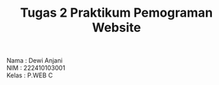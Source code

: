 <h1 align="center">Tugas 2 Praktikum Pemograman Website</h1> <br>

Nama : Dewi Anjani <br>
NIM  : 222410103001 <br>
Kelas : P.WEB C <br><br>

